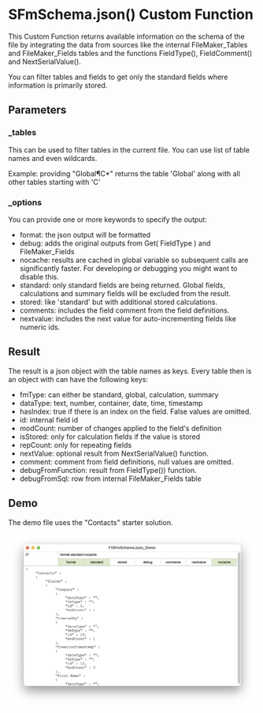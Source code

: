 # SFmSchema.json() Custom Function

This Custom Function returns available information on the schema of the file by integrating the data from sources like the internal FileMaker_Tables and FileMaker_Fields tables and the functions FieldType(), FieldComment() and NextSerialValue().

You can filter tables and fields to get only the standard fields where information is primarily stored. 



## Parameters



### _tables

This can be used to filter tables in the current file. You can use list of table names and even wildcards. 

Example: providing "Global¶C*" returns the table 'Global' along with all other tables starting with 'C'



### _options

You can provide one or more keywords to specify the output:

- format: the json output will be formatted
- debug: adds the original outputs from Get( FieldType ) and FileMaker_Fields
- nocache: results are cached in global variable so subsequent calls are significantly faster. For developing or debugging you might want to disable this.
- standard: only standard fields are being returned. Global fields, calculations and summary fields will be excluded from the result.
- stored: like 'standard' but with additional stored calculations.
- comments: includes the field comment from the field definitions.
- nextvalue: includes the next value for auto-incrementing fields like numeric ids.



## Result

The result is a json object with the table names as keys. Every table then is an object with can have the following keys:

- fmType: can either be standard, global, calculation, summary
- dataType: text, number, container, date, time, timestamp
- hasIndex: true if there is an index on the field. False values are omitted.
- id: internal field id
- modCount: number of changes applied to the field's definition
- isStored: only for calculation fields if the value is stored
- repCount: only for repeating fields
- nextValue: optional result from NextSerialValue() function. 
- comment: comment from field definitions, null values are omitted.
- debugFromFunction: result from FieldType()) function.
- debugFromSql: row from internal FileMaker_Fields table



## Demo

The demo file uses the "Contacts" starter solution.

![screenshot](screenshot.png)